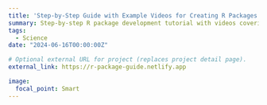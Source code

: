 ```yaml
---
title: 'Step-by-Step Guide with Example Videos for Creating R Packages'
summary: Step-by-step R package development tutorial with videos covering devtools, usethis, and roxygen2.
tags:
  - Science
date: "2024-06-16T00:00:00Z"

# Optional external URL for project (replaces project detail page).
external_link: https://r-package-guide.netlify.app

image:
  focal_point: Smart
---
```

